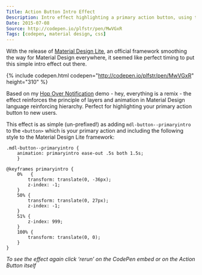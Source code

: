 ```yaml
---
Title: Action Button Intro Effect
Description: Intro effect highlighting a primary action button, using the Material Design Light framework.
Date: 2015-07-08
Source: http://codepen.io/plfstr/pen/MwVGxR
Tags: [codepen, material design, css]
---
```

With the release of [Material Design Lite](http://www.getmdl.io), an official framework smoothing the way for Material Design everywhere, it seemed like  perfect timing to put this simple intro effect out there. 

{% include codepen.html codepen="http://codepen.io/plfstr/pen/MwVGxR" height="310" %}

Based on my [Hop Over Notification](/blog/hop-over-navigation/) demo - hey, everything is a remix - the effect reinforces the principle of layers and animation in Material Design language reinforcing hierarchy. Perfect for highlighting your primary action button to new users.

This effect is as simple (un-prefixed!) as adding `mdl-button--primaryintro` to the `<button>` which is your primary action and including the following style to the Material Design Lite framework:

```language-css
.mdl-button--primaryintro {
	animation: primaryintro ease-out .5s both 1.5s;
	}

@keyframes primaryintro {
	0%   {
		transform: translate(0, -36px);
	  	z-index: -1;
	}
	50% {
	  	transform: translate(0, 27px);
	  	z-index: -1;
	}
	51% {
	  	z-index: 999;
	}
	100% {
	  	transform: translate(0, 0);
  	}
}
```

*To see the effect again click ‘rerun’ on the CodePen embed or on the Action Button itself*